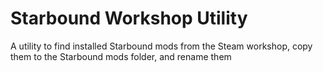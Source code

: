 # Starbound Workshop Utility
A utility to find installed Starbound mods from the Steam workshop, copy them to the Starbound mods folder, and rename them
